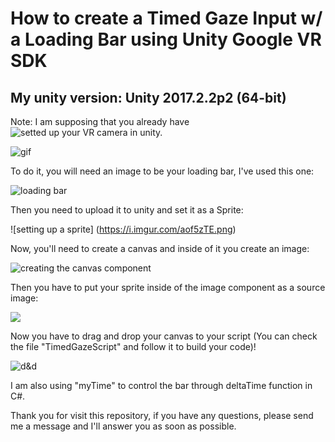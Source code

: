 # How to create a Timed Gaze Input w/ a Loading Bar using Unity Google VR SDK

## My unity version: Unity 2017.2.2p2 (64-bit)


Note: I am supposing that you already have ![setted up your VR camera in unity.](https://github.com/luaenrique/Virtual-Reality-Unity/tree/master/SettingUpYourCamera)

![gif](https://i.imgur.com/zPq3zdm.gif)


To do it, you will need an image to be your loading bar, I've used this one:

![loading bar](https://i.imgur.com/rHM064d.png)

Then you need to upload it to unity and set it as a Sprite:

![setting up a sprite] (https://i.imgur.com/aof5zTE.png)

Now, you'll need to create a canvas and inside of it you create an image:

![creating the canvas component](https://i.imgur.com/vPSb4Ju.png)

Then you have to put your sprite inside of the image component as a source image:

![](https://i.imgur.com/3Z3BlM9.png)

Now you have to drag and drop your canvas to your script (You can check the file "TimedGazeScript" and follow it to build your code)!

![d&d](https://i.imgur.com/38n18RV.png)

I am also using "myTime" to control the bar through deltaTime function in C#.

Thank you for visit this repository, if you have any questions, please send me a message and I'll answer you as soon as possible.

